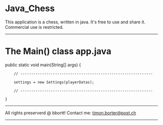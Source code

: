 # Java_Chess

This application is a chess, written in java. It's free to use and share it. Commercial use is restricted.

---------------------------------
<h1>The Main() class app.java</h1>
  public static void main(String[] args) {

		// -------------------------------------------------------------

		settings = new Settings(playerDatas);

		// -------------------------------------------------------------

	}

---------------------------------
All rights preserverd @ bbortt!
Contact me: timon.borter@post.ch

---------------------------------
